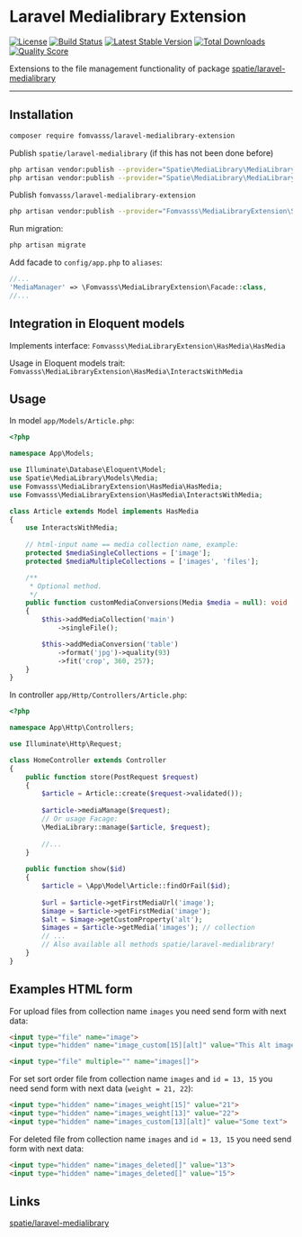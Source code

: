 # Laravel Medialibrary Extension

[![License](https://img.shields.io/packagist/l/fomvasss/laravel-medialibrary-extension.svg?style=for-the-badge)](https://packagist.org/packages/fomvasss/laravel-medialibrary-extension)
[![Build Status](https://img.shields.io/github/stars/fomvasss/laravel-medialibrary-extension.svg?style=for-the-badge)](https://github.com/fomvasss/laravel-medialibrary-extension)
[![Latest Stable Version](https://img.shields.io/packagist/v/fomvasss/laravel-medialibrary-extension.svg?style=for-the-badge)](https://packagist.org/packages/fomvasss/laravel-medialibrary-extension)
[![Total Downloads](https://img.shields.io/packagist/dt/fomvasss/laravel-medialibrary-extension.svg?style=for-the-badge)](https://packagist.org/packages/fomvasss/laravel-medialibrary-extension)
[![Quality Score](https://img.shields.io/scrutinizer/g/fomvasss/laravel-medialibrary-extension.svg?style=for-the-badge)](https://scrutinizer-ci.com/g/fomvasss/laravel-medialibrary-extension)

Extensions to the file management functionality of package [spatie/laravel-medialibrary](https://github.com/spatie/laravel-medialibrary)

----------

## Installation

```bash
composer require fomvasss/laravel-medialibrary-extension
```

Publish `spatie/laravel-medialibrary` (if this has not been done before)
```bash
php artisan vendor:publish --provider="Spatie\MediaLibrary\MediaLibraryServiceProvider" --tag="migrations"
php artisan vendor:publish --provider="Spatie\MediaLibrary\MediaLibraryServiceProvider" --tag="config"
```

Publish `fomvasss/laravel-medialibrary-extension`
```bash
php artisan vendor:publish --provider="Fomvasss\MediaLibraryExtension\ServiceProvider"
```

Run migration:
```bash
php artisan migrate
```

Add facade to `config/app.php` to `aliases`:

```php
//...
'MediaManager' => \Fomvasss\MediaLibraryExtension\Facade::class,
//...
```

## Integration in Eloquent models

Implements interface:
 ```Fomvasss\MediaLibraryExtension\HasMedia\HasMedia```

Usage in Eloquent models trait:
```Fomvasss\MediaLibraryExtension\HasMedia\InteractsWithMedia```

## Usage

In model `app/Models/Article.php`:

```php
<?php

namespace App\Models;

use Illuminate\Database\Eloquent\Model;
use Spatie\MediaLibrary\Models\Media;
use Fomvasss\MediaLibraryExtension\HasMedia\HasMedia;
use Fomvasss\MediaLibraryExtension\HasMedia\InteractsWithMedia;

class Article extends Model implements HasMedia
{
    use InteractsWithMedia;
    
    // html-input name == media collection name, example:
    protected $mediaSingleCollections = ['image']; 
    protected $mediaMultipleCollections = ['images', 'files'];

    /**
     * Optional method.
     */
    public function customMediaConversions(Media $media = null): void
    {
        $this->addMediaCollection('main')
            ->singleFile();

        $this->addMediaConversion('table')
            ->format('jpg')->quality(93)
            ->fit('crop', 360, 257);
    }
}
```

In controller `app/Http/Controllers/Article.php`:

```php
<?php 

namespace App\Http\Controllers;

use Illuminate\Http\Request;

class HomeController extends Controller 
{
    public function store(PostRequest $request)
    {
        $article = Article::create($request->validated());
    
        $article->mediaManage($request);
        // Or usage Facage:
        \MediaLibrary::manage($article, $request);
        
        //...
    }
    
    public function show($id)
    {
        $article = \App\Model\Article::findOrFail($id);
        
        $url = $article->getFirstMediaUrl('image');
        $image = $article->getFirstMedia('image');
        $alt = $image->getCustomProperty('alt');
        $images = $article->getMedia('images'); // collection
        // ...
        // Also available all methods spatie/laravel-medialibrary!
    }   
}
```

## Examples HTML form

For upload files from collection name `images` you need send form with next data:
```html
<input type="file" name="image">
<input type="hidden" name="image_custom[15][alt]" value="This Alt image text">

<input type="file" multiple="" name="images[]">
```

For set sort order file from collection name `images` and `id = 13, 15` you need send form with next data (`weight = 21, 22`):
```html
<input type="hidden" name="images_weight[15]" value="21">
<input type="hidden" name="images_weight[13]" value="22">
<input type="hidden" name="images_custom[13][alt]" value="Some text">
```

For deleted file from collection name `images` and `id = 13, 15` you need send form with next data:
```html
<input type="hidden" name="images_deleted[]" value="13">
<input type="hidden" name="images_deleted[]" value="15">
```

## Links

[spatie/laravel-medialibrary](https://github.com/spatie/laravel-medialibrary)
